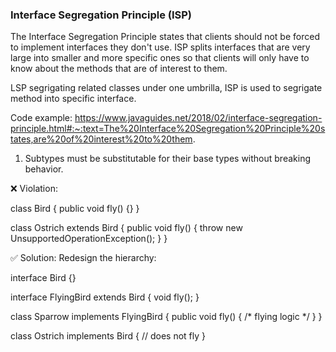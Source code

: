 ### Interface Segregation Principle (ISP)

The Interface Segregation Principle states that clients should not be forced to implement interfaces they don't use. ISP splits interfaces that are very large into smaller and more specific ones so that clients will only have to know about the methods that are of interest to them.


LSP segrigating related classes under one umbrilla, ISP is used to segrigate method into specific interface.

Code example:
https://www.javaguides.net/2018/02/interface-segregation-principle.html#:~:text=The%20Interface%20Segregation%20Principle%20states,are%20of%20interest%20to%20them.

1. Subtypes must be substitutable for their base types without breaking behavior.

❌ Violation:

class Bird {
    public void fly() {}
}

class Ostrich extends Bird {
    public void fly() { throw new UnsupportedOperationException(); }
}

✅ Solution:
Redesign the hierarchy:

interface Bird {}

interface FlyingBird extends Bird {
    void fly();
}

class Sparrow implements FlyingBird {
    public void fly() { /* flying logic */ }
}

class Ostrich implements Bird {
    // does not fly
}
